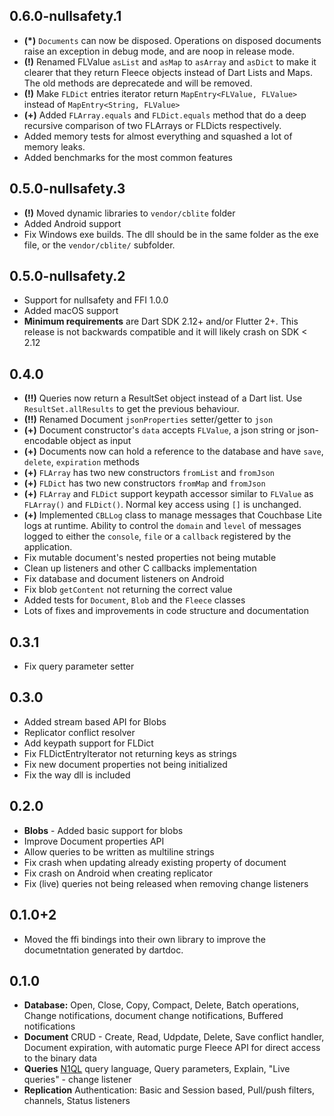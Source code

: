 ## 0.6.0-nullsafety.1
* **(*)** `Documents` can now be disposed. Operations on disposed documents raise an exception in debug mode, and are noop in release mode.
* **(!)** Renamed FLValue `asList` and `asMap` to `asArray` and `asDict` to make it clearer that they return Fleece objects instead of Dart Lists and Maps. The old methods are deprecatede and will be removed.
* **(!)** Make `FLDict` entries iterator return `MapEntry<FLValue, FLValue>` instead of `MapEntry<String, FLValue>`
* **(+)** Added `FLArray.equals` and `FLDict.equals` method that do a deep recursive comparison of two FLArrays or FLDicts respectively.
* Added memory tests for almost everything and squashed a lot of memory leaks.
* Added benchmarks for the most common features
## 0.5.0-nullsafety.3
* **(!)** Moved dynamic libraries to `vendor/cblite` folder
* Added Android support
* Fix Windows exe builds. The dll should be in the same folder as the exe file, or the `vendor/cblite/` subfolder.

## 0.5.0-nullsafety.2
* Support for nullsafety and FFI 1.0.0
* Added macOS support
* **Minimum requirements** are Dart SDK 2.12+ and/or Flutter 2+. This release is not backwards compatible and it will likely crash on SDK < 2.12

## 0.4.0
* **(!!)** Queries now return a ResultSet object instead of a Dart list. Use `ResultSet.allResults` to get the previous behaviour.
* **(!!)** Renamed Document `jsonProperties` setter/getter to `json`
* **(+)** Document constructor's `data` accepts `FLValue`, a json string or json-encodable object as input
* **(+)** Documents now can hold a reference to the database and have `save`, `delete`, `expiration` methods
* **(+)** `FLArray` has two new constructors `fromList` and `fromJson`
* **(+)** `FLDict` has two new constructors `fromMap` and `fromJson`
* **(+)** `FLArray` and `FLDict` support keypath accessor similar to `FLValue` as `FLArray()` and `FLDict()`. Normal key access using `[]` is unchanged.
* **(+)** Implemented `CBLLog` class to manage messages that Couchbase Lite logs at runtime. Ability to control the `domain` and `level` of messages logged to either the `console`, `file` or a `callback` registered by the application.
* Fix mutable document's nested properties not being mutable
* Clean up listeners and other C callbacks implementation
* Fix database and document listeners on Android
* Fix blob `getContent` not returning the correct value
* Added tests for `Document`, `Blob` and the `Fleece` classes
* Lots of fixes and improvements in code structure and documentation

## 0.3.1
* Fix query parameter setter

## 0.3.0
* Added stream based API for Blobs
* Replicator conflict resolver
* Add keypath support for FLDict
* Fix FLDictEntryIterator not returning keys as strings
* Fix new document properties not being initialized
* Fix the way dll is included

## 0.2.0
*  **Blobs** - Added basic support for blobs
* Improve Document properties API
* Allow queries to be written as multiline strings
* Fix crash when updating already existing property of document
* Fix crash on Android when creating replicator
* Fix (live) queries not being released when removing change listeners

## 0.1.0+2
 * Moved the ffi bindings into their own library to improve the documetntation generated by dartdoc.

## 0.1.0
* **Database:** Open, Close, Copy, Compact, Delete, Batch operations, Change notifications, document change notifications, Buffered notifications
* **Document**
    CRUD - Create, Read, Udpdate, Delete, Save conflict handler, Document expiration, with automatic purge
    Fleece API for direct access to the binary data
* **Queries**
    [N1QL](https://www.couchbase.com/products/n1ql) query language, Query parameters, Explain, "Live queries" - change listener
* **Replication**
    Authentication: Basic and Session based, Pull/push filters, channels, Status listeners